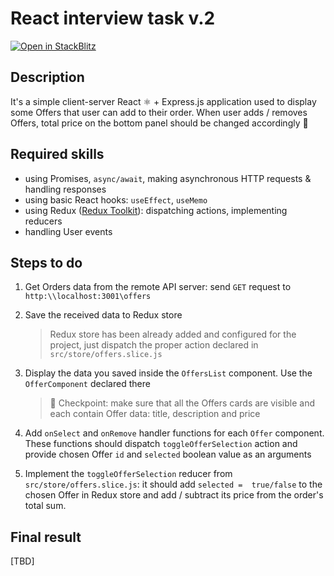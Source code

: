 # React interview task v.2

[![Open in StackBlitz](https://developer.stackblitz.com/img/open_in_stackblitz.svg)](https://stackblitz.com/fork/github/spanic/react-interview-task-v2?title=React%20interview%20task%20v.2)

## Description

It's a simple client-server React ⚛️ + Express.js application used to display some Offers that user can add to their order. When user adds / removes Offers, total price on the bottom panel should be changed accordingly 💸

## Required skills

- using Promises, `async/await`, making asynchronous HTTP requests & handling responses
- using basic React hooks: `useEffect`, `useMemo`
- using Redux ([Redux Toolkit](https://redux-toolkit.js.org/tutorials/quick-start)): dispatching actions, implementing reducers
- handling User events

## Steps to do

1. Get Orders data from the remote API server: send `GET` request to `http:\\localhost:3001\offers`
2. Save the received data to Redux store

   > Redux store has been already added and configured for the project, just dispatch the proper action declared in `src/store/offers.slice.js`

3. Display the data you saved inside the `OffersList` component. Use the `OfferComponent` declared there

   > 🚧 Checkpoint: make sure that all the Offers cards are visible and each contain Offer data: title, description and price

4. Add `onSelect` and `onRemove` handler functions for each `Offer` component. These functions should dispatch `toggleOfferSelection` action and provide chosen Offer `id` and `selected` boolean value as an arguments

5. Implement the `toggleOfferSelection` reducer from `src/store/offers.slice.js`: it should add `selected =  true/false` to the chosen Offer in Redux store and add / subtract its price from the order's total sum.

## Final result

[TBD]
